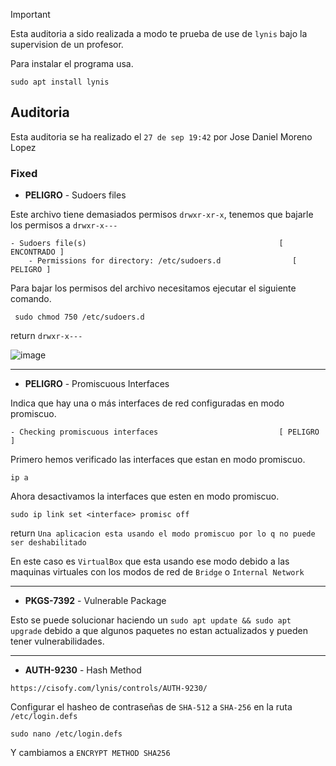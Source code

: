 > [!IMPORTANT]
> Esta auditoria a sido realizada a modo te prueba de use de `lynis` bajo la supervision de un profesor.
> 
> Para instalar el programa usa.
> ```
> sudo apt install lynis
> ```

## Auditoria
Esta auditoria se ha realizado el `27 de sep 19:42` por Jose Daniel Moreno Lopez


### Fixed

- **PELIGRO** - Sudoers files

Este archivo tiene demasiados permisos `drwxr-xr-x`, tenemos que bajarle los permisos a `drwxr-x---`
```
- Sudoers file(s)                                           [ ENCONTRADO ]
    - Permissions for directory: /etc/sudoers.d                [ PELIGRO ]
```

Para bajar los permisos del archivo necesitamos ejecutar el siguiente comando.
```
 sudo chmod 750 /etc/sudoers.d
```
return `drwxr-x---`

![image](https://github.com/user-attachments/assets/1ef10c8d-2ccd-4ed8-8704-d1ff546e057e)

---

- **PELIGRO** - Promiscuous Interfaces

Indica que hay una o más interfaces de red configuradas en modo promiscuo.
```
- Checking promiscuous interfaces                           [ PELIGRO ]
```

Primero hemos verificado las interfaces que estan en modo promiscuo.
```
ip a
```
Ahora desactivamos la interfaces que esten en modo promiscuo.
```
sudo ip link set <interface> promisc off
```
return `Una aplicacion esta usando el modo promiscuo por lo q no puede ser deshabilitado`

En este caso es `VirtualBox` que esta usando ese modo debido a las maquinas virtuales con los modos de red de `Bridge` o `Internal Network`

---

- **PKGS-7392** - Vulnerable Package

Esto se puede solucionar haciendo un `sudo apt update && sudo apt upgrade` debido a que algunos paquetes no estan actualizados y pueden tener vulnerabilidades.

---

- **AUTH-9230** - Hash Method

```
https://cisofy.com/lynis/controls/AUTH-9230/
```

Configurar el hasheo de contraseñas de `SHA-512` a `SHA-256` en la ruta `/etc/login.defs`
```
sudo nano /etc/login.defs
```
Y cambiamos a `ENCRYPT METHOD SHA256`
